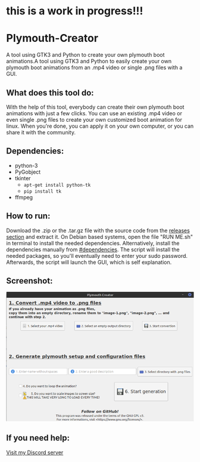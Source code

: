# this is a work in progress!!!
# Plymouth-Creator
A tool using GTK3 and Python to create your own plymouth boot animations.A tool using GTK3 and Python to easily create your own plymouth boot animations from an .mp4 video or single .png files with a GUI.


## What does this tool do:
With the help of this tool, everybody can create their own plymouth boot animations with just a few clicks.
You can use an existing .mp4 video or even single .png files to create your own customized boot animation for linux.
When you're done, you can apply it on your own computer, or you can share it with the community.

## Dependencies:
- python-3
- PyGobject
- tkinter
    + `apt-get install python-tk`
    + `pip install tk`
- ffmpeg


## How to run:
Download the .zip or the .tar.gz file with the source code from the [releases section](https://github.com/Techcrafter/Plymouth-Creator/releases) and extract it.
On Debian based systems, open the file "RUN ME.sh" in terminal to install the needed dependencies. Alternatively, install the dependencies manually from [#dependencies](#dependencies).
The script will install the needed packages, so you'll eventually need to enter your sudo password.
Afterwards, the script will launch the GUI, which is self explanation.

## Screenshot:
![screenshot1](https://raw.githubusercontent.com/Techcrafter/Plymouth-Creator/master/SCREENSHOTS/screenshot1.png)

## If you need help:
[Visit my Discord server](https://discord.gg/urxKEzf)
